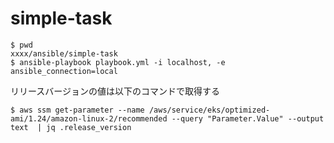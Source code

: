 # simple-task
```
$ pwd
xxxx/ansible/simple-task
$ ansible-playbook playbook.yml -i localhost, -e ansible_connection=local
```

リリースバージョンの値は以下のコマンドで取得する
```
$ aws ssm get-parameter --name /aws/service/eks/optimized-ami/1.24/amazon-linux-2/recommended --query "Parameter.Value" --output text  | jq .release_version
```